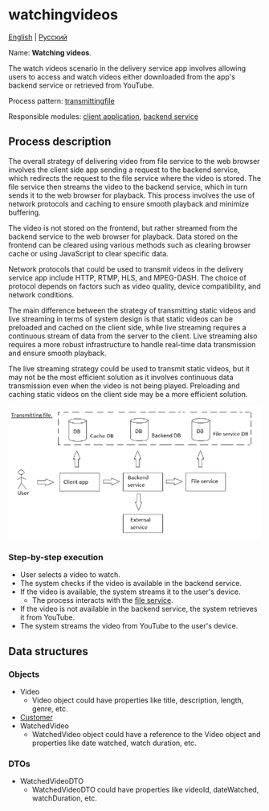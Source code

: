 # watchingvideos

[English](watchingvideos.md) | [Русский](watchingvideos.ru.md)

Name: **Watching videos**.

The watch videos scenario in the delivery service app involves allowing users to access and watch videos either downloaded from the app's backend service or retrieved from YouTube.

Process pattern: [transmittingfile](../../processpatterns/transmittingfile.md)

Responsible modules: [client application](../../frontend/customerclient.md), [backend service](../../backend/customerbackend.md)

## Process description

The overall strategy of delivering video from file service to the web browser involves the client side app sending a request to the backend service, which redirects the request to the file service where the video is stored. 
The file service then streams the video to the backend service, which in turn sends it to the web browser for playback. 
This process involves the use of network protocols and caching to ensure smooth playback and minimize buffering.

The video is not stored on the frontend, but rather streamed from the backend service to the web browser for playback. 
Data stored on the frontend can be cleared using various methods such as clearing browser cache or using JavaScript to clear specific data.

Network protocols that could be used to transmit videos in the delivery service app include HTTP, RTMP, HLS, and MPEG-DASH. 
The choice of protocol depends on factors such as video quality, device compatibility, and network conditions.

The main difference between the strategy of transmitting static videos and live streaming in terms of system design is that static videos can be preloaded and cached on the client side, while live streaming requires a continuous stream of data from the server to the client. 
Live streaming also requires a more robust infrastructure to handle real-time data transmission and ensure smooth playback.

The live streaming strategy could be used to transmit static videos, but it may not be the most efficient solution as it involves continuous data transmission even when the video is not being played. 
Preloading and caching static videos on the client side may be a more efficient solution.

![transmittingfile_overall](../../img/transmittingfile_overall.png)

### Step-by-step execution

- User selects a video to watch.
- The system checks if the video is available in the backend service.
- If the video is available, the system streams it to the user's device.
    - The process interacts with the [file service](../../backend/fileservice.md).
- If the video is not available in the backend service, the system retrieves it from YouTube.
- The system streams the video from YouTube to the user's device.

## Data structures

### Objects

- Video
    - Video object could have properties like title, description, length, genre, etc. 
- [Customer](https://github.com/alexeysp11/workflow-lib/blob/main/src/Models/Business/Customers/Customer.cs)
- WatchedVideo
    - WatchedVideo object could have a reference to the Video object and properties like date watched, watch duration, etc. 

### DTOs

- WatchedVideoDTO
    - WatchedVideoDTO could have properties like videoId, dateWatched, watchDuration, etc.

